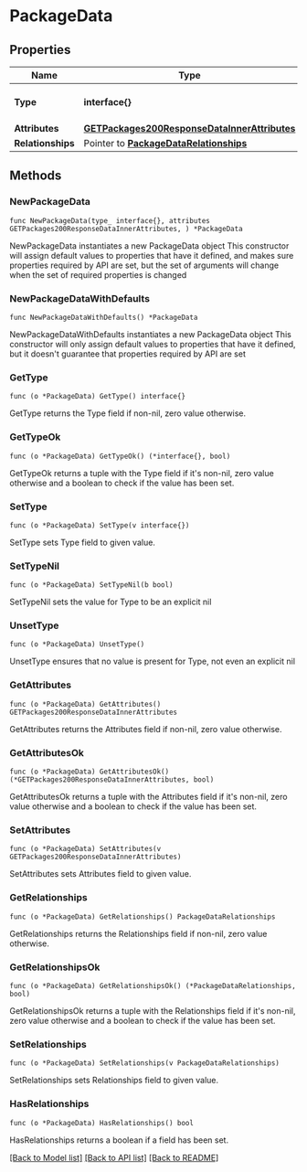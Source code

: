 # PackageData

## Properties

Name | Type | Description | Notes
------------ | ------------- | ------------- | -------------
**Type** | **interface{}** | The resource&#39;s type | 
**Attributes** | [**GETPackages200ResponseDataInnerAttributes**](GETPackages200ResponseDataInnerAttributes.md) |  | 
**Relationships** | Pointer to [**PackageDataRelationships**](PackageDataRelationships.md) |  | [optional] 

## Methods

### NewPackageData

`func NewPackageData(type_ interface{}, attributes GETPackages200ResponseDataInnerAttributes, ) *PackageData`

NewPackageData instantiates a new PackageData object
This constructor will assign default values to properties that have it defined,
and makes sure properties required by API are set, but the set of arguments
will change when the set of required properties is changed

### NewPackageDataWithDefaults

`func NewPackageDataWithDefaults() *PackageData`

NewPackageDataWithDefaults instantiates a new PackageData object
This constructor will only assign default values to properties that have it defined,
but it doesn't guarantee that properties required by API are set

### GetType

`func (o *PackageData) GetType() interface{}`

GetType returns the Type field if non-nil, zero value otherwise.

### GetTypeOk

`func (o *PackageData) GetTypeOk() (*interface{}, bool)`

GetTypeOk returns a tuple with the Type field if it's non-nil, zero value otherwise
and a boolean to check if the value has been set.

### SetType

`func (o *PackageData) SetType(v interface{})`

SetType sets Type field to given value.


### SetTypeNil

`func (o *PackageData) SetTypeNil(b bool)`

 SetTypeNil sets the value for Type to be an explicit nil

### UnsetType
`func (o *PackageData) UnsetType()`

UnsetType ensures that no value is present for Type, not even an explicit nil
### GetAttributes

`func (o *PackageData) GetAttributes() GETPackages200ResponseDataInnerAttributes`

GetAttributes returns the Attributes field if non-nil, zero value otherwise.

### GetAttributesOk

`func (o *PackageData) GetAttributesOk() (*GETPackages200ResponseDataInnerAttributes, bool)`

GetAttributesOk returns a tuple with the Attributes field if it's non-nil, zero value otherwise
and a boolean to check if the value has been set.

### SetAttributes

`func (o *PackageData) SetAttributes(v GETPackages200ResponseDataInnerAttributes)`

SetAttributes sets Attributes field to given value.


### GetRelationships

`func (o *PackageData) GetRelationships() PackageDataRelationships`

GetRelationships returns the Relationships field if non-nil, zero value otherwise.

### GetRelationshipsOk

`func (o *PackageData) GetRelationshipsOk() (*PackageDataRelationships, bool)`

GetRelationshipsOk returns a tuple with the Relationships field if it's non-nil, zero value otherwise
and a boolean to check if the value has been set.

### SetRelationships

`func (o *PackageData) SetRelationships(v PackageDataRelationships)`

SetRelationships sets Relationships field to given value.

### HasRelationships

`func (o *PackageData) HasRelationships() bool`

HasRelationships returns a boolean if a field has been set.


[[Back to Model list]](../README.md#documentation-for-models) [[Back to API list]](../README.md#documentation-for-api-endpoints) [[Back to README]](../README.md)


